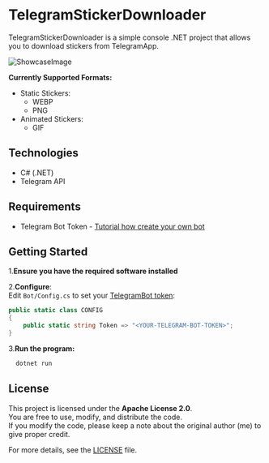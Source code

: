 # TelegramStickerDownloader

TelegramStickerDownloader is a simple console .NET project that allows you to download stickers from TelegramApp.

![ShowcaseImage](https://i.imgur.com/rPVBuOd.png)

**Currently Supported Formats:**

- Static Stickers:
  - WEBP
  - PNG
- Animated Stickers:
  - GIF

## Technologies

- C# (.NET)
- Telegram API

## Requirements

- Telegram Bot Token - [Tutorial how create your own bot](https://core.telegram.org/bots/tutorial#obtain-your-bot-token)

## Getting Started

1.**Ensure you have the required software installed**

2.**Configure**:  
 Edit `Bot/Config.cs` to set your [TelegramBot token](https://core.telegram.org/bots/tutorial#obtain-your-bot-token):

```csharp
public static class CONFIG
{
    public static string Token => "<YOUR-TELEGRAM-BOT-TOKEN>";
}
```

3.**Run the program:**

```bash
  dotnet run
```

## License

This project is licensed under the **Apache License 2.0**.  
You are free to use, modify, and distribute the code.  
If you modify the code, please keep a note about the original author (me) to give proper credit.

For more details, see the [LICENSE](LICENSE) file.
